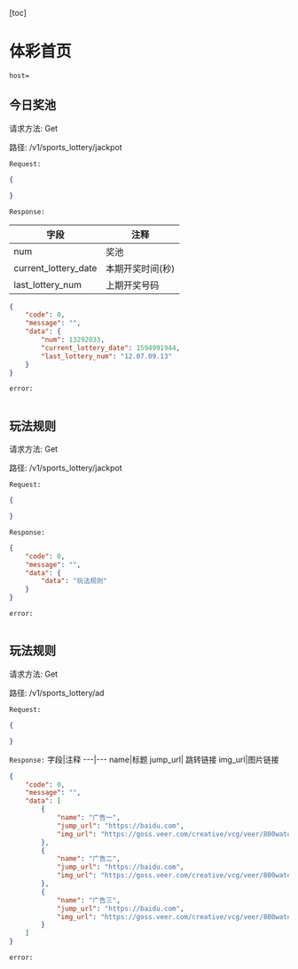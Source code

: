 [toc]

# 体彩首页
```
host= 
```
## 今日奖池
请求方法: Get

路径: /v1/sports_lottery/jackpot

`Request:`


```json
{

}
```

`Response:`

字段|注释
---|---
num|奖池
current_lottery_date| 本期开奖时间(秒)
last_lottery_num|上期开奖号码


```json
{
    "code": 0,
    "message": "",
    "data": {
        "num": 13292033, 
        "current_lottery_date": 1594991944, 
        "last_lottery_num": "12.07.09.13"
    }
}
```
`error:`


```json

```

## 玩法规则
请求方法: Get

路径: /v1/sports_lottery/jackpot

`Request:`


```json
{

}
```

`Response:`

```json
{
    "code": 0,
    "message": "",
    "data": {
        "data": "玩法规则"
    }
}
```
`error:`


```json

```

## 玩法规则
请求方法: Get

路径: /v1/sports_lottery/ad

`Request:`


```json
{

}
```

`Response:`
字段|注释
---|---
name|标题
jump_url| 跳转链接
img_url|图片链接
```json
{
    "code": 0,
    "message": "",
    "data": [
        {
            "name": "广告一",
            "jump_url": "https://baidu.com",
            "img_url": "https://goss.veer.com/creative/vcg/veer/800water/veer-302386254.jpg"
        },
        {
            "name": "广告二",
            "jump_url": "https://baidu.com",
            "img_url": "https://goss.veer.com/creative/vcg/veer/800water/veer-302386254.jpg"
        },
        {
            "name": "广告三",
            "jump_url": "https://baidu.com",
            "img_url": "https://goss.veer.com/creative/vcg/veer/800water/veer-302386254.jpg"
        }
    ]
}
```
`error:`


```json

```
